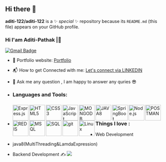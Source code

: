 ## Hi there 👋
**aditi-122/aditi-122** is a ✨ _special_ ✨ repository because its `README.md` (this file) appears on your GitHub profile.
### Hi I'am Aditi-Pathak |👋
[![Gmail Badge](https://img.shields.io/badge/pathakshubhi4682@gmail.com-c14438?style=flat-square&logo=Gmail&logoColor=white)](mailto:pathakshubhi4682@gmail.com)
- 🎯 Portfolio website: [Portfolio](https://aditi-122.github.io/Portfolio/)
- 📬 How to get Connected with me: [Let's connect via LINKEDIN](https://www.linkedin.com/in/aditi-pathak-a7485a1a9/)
- 💬 Ask me any question , I am happy to answer any quries 😎
- ### Languages and Tools:
- <img align="left" alt="Express.js" width="50px" src="https://img.icons8.com/nolan/2x/express-js.png"/>
  <img align="left" alt="HTML5" width="50px" src="https://cdn.iconscout.com/icon/free/png-512/html5-10-569380.png"/>
  <img align="left" alt="CSS3" width="50px" src="https://s3.amazonaws.com/media-p.slid.es/uploads/370607/images/5195121/badge-css-3-512.png"/>
  <img align="left" alt="JavaScript" width="50px" src="https://static.vecteezy.com/system/resources/previews/027/127/560/original/javascript-logo-javascript-icon-transparent-free-png.png"/>
  <img align="left" alt="MONGODB" width="50px" src="https://www.e-dea.co/hubfs/Mongodb%20atlas%20implementacion-18.png"/>
  <img align="left" alt="JAVA8" width="50px" src="https://miro.medium.com/v2/resize:fit:960/1*Jsg9jpHSd-mWVExe4WzbWw.png"/>
  <img align="left" alt="SpringBoot" width="50px" src="https://assets.simpleviewcms.com/simpleview/image/fetch/c_limit,h_640,q_60,w_800/https://res.cloudinary.com/simpleview/image/upload/crm/howardcounty/spring-boot-icon0_cf21dec4-5056-b3a8-49c015fd3bde6cb5.png"/>
  <img align="left" alt="Node.js" width="50px" src="https://www.pngkit.com/png/full/235-2350038_node-js.png"/>
  <img align="left" alt="POSTMAN" width="50px" src="https://cdn.freelogovectors.net/wp-content/uploads/2020/12/postman-logo.png"/>
  <img align="left" alt="REDIS" width="50px" src="https://blog.zs-fighting.cn/upload/2021/11/redis_logo-823f0bef13f044609e1d1c2019d92565.png"/>
  <img align="left" alt="MSQL" width="50px" src="https://www.pngplay.com/wp-content/uploads/12/MySQL-PNG-HD-Images.png"/>
  <img align="left" alt="SQL" width="50px" src="https://blogger.googleusercontent.com/img/b/R29vZ2xl/AVvXsEjze2qc4Hd94HZvIRXUIsY8PRUrj6ByHZId-8362Pxm5w9gz9SzwOaFOagO8hhhmswXGzuSw87oBHhouFAHYtSUs4o4TKOshesvXCrJmBc_656epHMAQa0MNAw7tlROZkB6AhmbLUxBZds/"/>
  <img align="left" alt="git" width="50px" src="https://creazilla-store.fra1.digitaloceanspaces.com/icons/3253808/git-icon-icon-md.png"/>
  <img align="left" alt="Linux" width="50px" src="https://www.pngmart.com/files/22/Linux-Logo-PNG-Isolated-Photo.png"/>

   ### Things I love :
- Web Development
- java8(MultiThreading&LamdaExpression)
- Backend Development ✍️
  <img src="https://developers.giphy.com/branch/master/static/api-c99e353f761d318322c853c03ebcf21b.gif"/>




